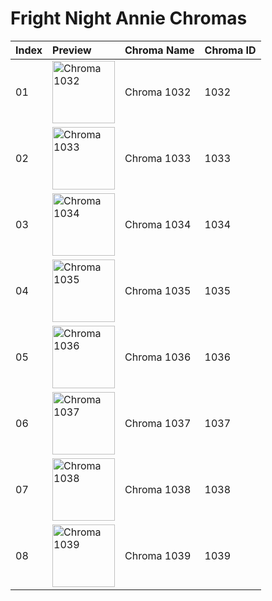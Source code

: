 # Fright Night Annie Chromas

| Index | Preview | Chroma Name | Chroma ID |
|:---|:---|:---|:---|
| 01 | <img src='https://raw.communitydragon.org/latest/plugins/rcp-be-lol-game-data/global/default/v1/champion-chroma-images/1/1032.png' alt='Chroma 1032' width='100'> | Chroma 1032 | 1032 |
| 02 | <img src='https://raw.communitydragon.org/latest/plugins/rcp-be-lol-game-data/global/default/v1/champion-chroma-images/1/1033.png' alt='Chroma 1033' width='100'> | Chroma 1033 | 1033 |
| 03 | <img src='https://raw.communitydragon.org/latest/plugins/rcp-be-lol-game-data/global/default/v1/champion-chroma-images/1/1034.png' alt='Chroma 1034' width='100'> | Chroma 1034 | 1034 |
| 04 | <img src='https://raw.communitydragon.org/latest/plugins/rcp-be-lol-game-data/global/default/v1/champion-chroma-images/1/1035.png' alt='Chroma 1035' width='100'> | Chroma 1035 | 1035 |
| 05 | <img src='https://raw.communitydragon.org/latest/plugins/rcp-be-lol-game-data/global/default/v1/champion-chroma-images/1/1036.png' alt='Chroma 1036' width='100'> | Chroma 1036 | 1036 |
| 06 | <img src='https://raw.communitydragon.org/latest/plugins/rcp-be-lol-game-data/global/default/v1/champion-chroma-images/1/1037.png' alt='Chroma 1037' width='100'> | Chroma 1037 | 1037 |
| 07 | <img src='https://raw.communitydragon.org/latest/plugins/rcp-be-lol-game-data/global/default/v1/champion-chroma-images/1/1038.png' alt='Chroma 1038' width='100'> | Chroma 1038 | 1038 |
| 08 | <img src='https://raw.communitydragon.org/latest/plugins/rcp-be-lol-game-data/global/default/v1/champion-chroma-images/1/1039.png' alt='Chroma 1039' width='100'> | Chroma 1039 | 1039 |
